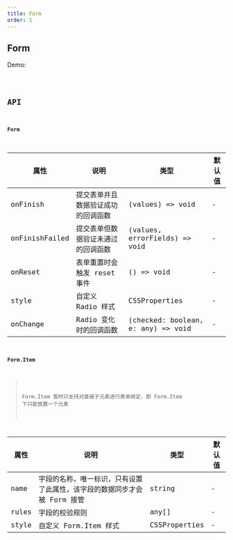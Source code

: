 ```yaml
---
title: Form
order: 1
---
```


## Form

Demo:

<code src="./form/index.tsx" />

## API

#### Form

| 属性 | 说明 | 类型 | 默认值 |
| --- | --- | --- | --- |
| onFinish | 提交表单并且数据验证成功的回调函数 | (values) => void | - |
| onFinishFailed | 提交表单但数据验证未通过的回调函数 | (values, errorFields) => void | - |
| onReset | 表单重置时会触发 reset 事件 | () => void | - |
| style | 自定义 Radio 样式 | CSSProperties | - |
| onChange | Radio 变化时的回调函数 | (checked: boolean, e: any) => void | - |

#### Form.Item

> Form.Item 暂时只支持对直接子元素进行表单绑定，即 Form.Item 下只能放置一个元素

| 属性 | 说明 | 类型 | 默认值 |
| --- | --- | --- | --- |
| name | 字段的名称，唯一标识，只有设置了此属性，该字段的数据同步才会被 Form 接管 | string | - |
| rules | 字段的校验规则 | any[] | - |
| style | 自定义 Form.Item 样式 | CSSProperties | - |
